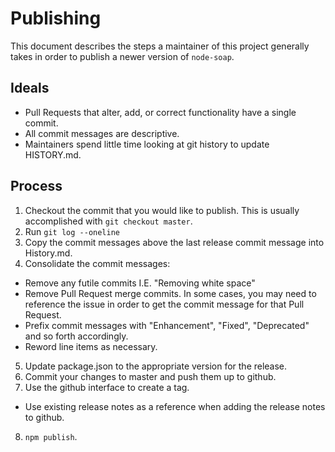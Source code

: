 # Publishing

This document describes the steps a maintainer of this project generally takes in
order to publish a newer version of `node-soap`.

## Ideals

- Pull Requests that alter, add, or correct functionality have a single commit.
- All commit messages are descriptive.
- Maintainers spend little time looking at git history to update HISTORY.md.

## Process

1. Checkout the commit that you would like to publish. This is usually accomplished
   with `git checkout master`.
2. Run `git log --oneline`
3. Copy the commit messages above the last release commit message into History.md.
4. Consolidate the commit messages:

- Remove any futile commits I.E. "Removing white space"
- Remove Pull Request merge commits. In some cases, you may need to reference the issue in
  order to get the commit message for that Pull Request.
- Prefix commit messages with "Enhancement", "Fixed", "Deprecated" and so forth
  accordingly.
- Reword line items as necessary.

5. Update package.json to the appropriate version for the release.
6. Commit your changes to master and push them up to github.
7. Use the github interface to create a tag.

- Use existing release notes as a reference when adding the release notes to github.

8. `npm publish`.
